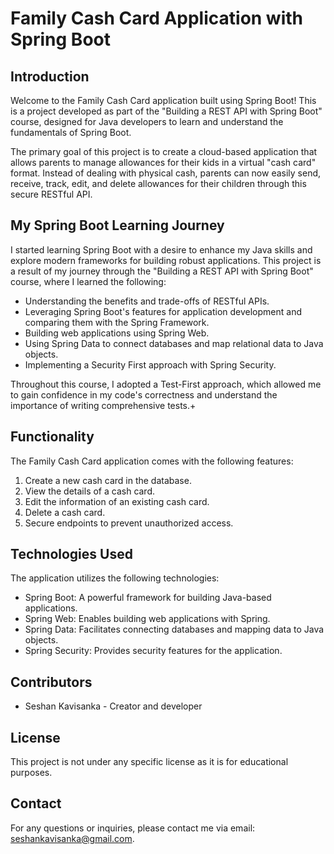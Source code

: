 # Family Cash Card Application with Spring Boot

## Introduction

Welcome to the Family Cash Card application built using Spring Boot! This is a project developed as part of the "Building a REST API with Spring Boot" course, designed for Java developers to learn and understand the fundamentals of Spring Boot.

The primary goal of this project is to create a cloud-based application that allows parents to manage allowances for their kids in a virtual "cash card" format. Instead of dealing with physical cash, parents can now easily send, receive, track, edit, and delete allowances for their children through this secure RESTful API.

## My Spring Boot Learning Journey

I started learning Spring Boot with a desire to enhance my Java skills and explore modern frameworks for building robust applications. This project is a result of my journey through the "Building a REST API with Spring Boot" course, where I learned the following:

- Understanding the benefits and trade-offs of RESTful APIs.
- Leveraging Spring Boot's features for application development and comparing them with the Spring Framework.
- Building web applications using Spring Web.
- Using Spring Data to connect databases and map relational data to Java objects.
- Implementing a Security First approach with Spring Security.

Throughout this course, I adopted a Test-First approach, which allowed me to gain confidence in my code's correctness and understand the importance of writing comprehensive tests.+

## Functionality

The Family Cash Card application comes with the following features:

1. Create a new cash card in the database.
2. View the details of a cash card.
3. Edit the information of an existing cash card.
4. Delete a cash card.
5. Secure endpoints to prevent unauthorized access.

## Technologies Used

The application utilizes the following technologies:

- Spring Boot: A powerful framework for building Java-based applications.
- Spring Web: Enables building web applications with Spring.
- Spring Data: Facilitates connecting databases and mapping data to Java objects.
- Spring Security: Provides security features for the application.

## Contributors

- Seshan Kavisanka - Creator and developer

## License

This project is not under any specific license as it is for educational purposes.

## Contact

For any questions or inquiries, please contact me via email: [seshankavisanka@gmail.com](mailto:seshankavisanka@gmail.com).
